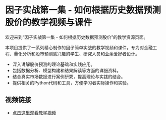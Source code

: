 # 因子实战第一集 - 如何根据历史数据预测股价的教学视频与课件

欢迎来到“因子实战第一集 - 如何根据历史数据预测股价”的教学资源页面。

本项目提供了一系列精心制作的因子简单实战的教学视频和课件，专为对金融工程、量化分析和股市预测感兴趣的学生、研究人员和业余爱好者设计。

- 深入讲解股价预测的理论基础和实践应用。
- 包括数据分析、模型构建和结果解读等方面的详细资料。
- 结合真实市场数据进行案例研究，提高理论与实践的结合。
- 提供相关的Python代码和工具，方便学习者实际操作和实验。

## 视频链接
- [点击这里观看教学视频](https://space.bilibili.com/629573485/)
